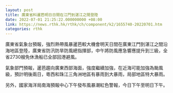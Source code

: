 ```yaml
---
layout: post
title: 廣東省料暹芭明日日間在江門到湛江之間登陸
date: 2022-07-01 21:25:22.000000000 +08:00
link: https://news.rthk.hk/rthk/ch/component/k2/1655740-20220701.htm
categories: rthk
---
```


廣東省氣象台預報，強烈熱帶風暴暹芭較大機會明天日間在廣東江門到湛江之間沿海地區登陸，廣東省防汛防旱防風總指揮部，中午將防風應急響應提升到三級，全省2730艘免休漁船已全部回港避風。

氣象部門預報，暹芭趨向廣東西部海面，強度繼續加強，在近海可能加強為颱風級，預計明後兩日，粵西和珠江三角洲地區有暴雨到大暴雨，局部地區特大暴雨。

另外，國家海洋局南海預報中心下午發布風暴潮紅色警報，今日下午至明日下午。
